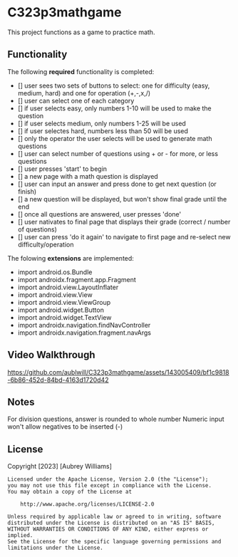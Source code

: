 # C323p3mathgame
This project functions as a game to practice math.

## Functionality 
The following **required** functionality is completed:
* [] user sees two sets of buttons to select: one for difficulty (easy, medium, hard) and one for operation (+,-,x,/)
* [] user can select one of each category
* [] if user selects easy, only numbers 1-10 will be used to make the question
* [] if user selects medium, only numbers 1-25 will be used
* [] if user selectes hard, numbers less than 50 will be used
* [] only the operator the user selects will be used to generate math questions
* [] user can select number of questions using + or - for more, or less questions
* [] user presses 'start' to begin
* [] a new page with a math question is displayed
* [] user can input an answer and press done to get next question (or finish)
* [] a new question will be displayed, but won't show final grade until the end
* [] once all questions are answered, user presses 'done'
* [] user nativates to final page that displays their grade (correct / number of questions)
* [] user can press 'do it again' to navigate to first page and re-select new difficulty/operation

The folowing **extensions** are implemented:
* import android.os.Bundle
* import androidx.fragment.app.Fragment
* import android.view.LayoutInflater
* import android.view.View
* import android.view.ViewGroup
* import android.widget.Button
* import android.widget.TextView
* import androidx.navigation.findNavController
* import androidx.navigation.fragment.navArgs
  
## Video Walkthrough 

https://github.com/aublwill/C323p3mathgame/assets/143005409/bf1c9818-6b86-452d-84bd-4163d1720d42

## Notes
For division questions, answer is rounded to whole number
Numeric input won't allow negatives to be inserted (-)

## License
Copyright [2023] [Aubrey Williams]

    Licensed under the Apache License, Version 2.0 (the "License");
    you may not use this file except in compliance with the License.
    You may obtain a copy of the License at

        http://www.apache.org/licenses/LICENSE-2.0

    Unless required by applicable law or agreed to in writing, software
    distributed under the License is distributed on an "AS IS" BASIS,
    WITHOUT WARRANTIES OR CONDITIONS OF ANY KIND, either express or implied.
    See the License for the specific language governing permissions and
    limitations under the License.
